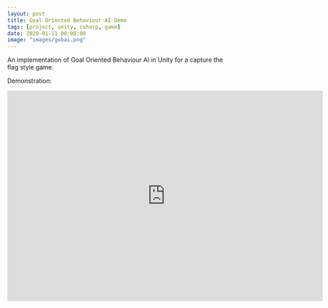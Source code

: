 ```yaml
---
layout: post
title: Goal Oriented Behaviour AI Demo
tags: [project, unity, csharp, game]
date: 2020-01-11 00:00:00
image: "images/gobai.png"
---
```


An implementation of Goal Oriented Behaviour AI in Unity for a capture the flag style game.

Demonstration:
<iframe width="720" height="480" src="http://www.youtube.com/embed/JlLTSBHIe_s" frameborder="0" allow="accelerometer; autoplay; encrypted-media; gyroscope; picture-in-picture" allowfullscreen>&nbsp</iframe>